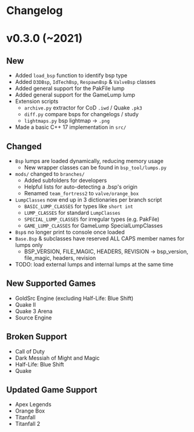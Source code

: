 # Changelog

# v0.3.0 (~2021)

## New
 * Added `load_bsp` function to identify bsp type  
 * Added `D3DBsp`, `IdTechBsp`, `RespawnBsp` & `ValveBsp` classes
 * Added general support for the PakFile lump
 * Added general support for the GameLump lump
 * Extension scripts
   * `archive.py` extractor for CoD `.iwd` / Quake `.pk3`
   * `diff.py` compare bsps for changelogs / study
   * `lightmaps.py` bsp lightmap -> `.png`
 * Made a basic C++ 17 implementation in `src/`

## Changed
 * `Bsp` lumps are loaded dynamically, reducing memory usage
   * New wrapper classes can be found in `bsp_tool/lumps.py`
 * `mods/` changed to `branches/`
   * Added subfolders for developers
   * Helpful lists for auto-detecting a .bsp's origin
   * Renamed `team_fortress2` to `valve/orange_box`
 * `LumpClasses` now end up in 3 dictionaries per branch script
   * `BASIC_LUMP_CLASSES` for types like `short int`
   * `LUMP_CLASSES` for standard `LumpClasses`
   * `SPECIAL_LUMP_CLASSES` for irregular types (e.g. PakFile)
   * `GAME_LUMP_CLASSES` for GameLump SpecialLumpClasses
 * `Bsp`s no longer print to console once loaded
 * `Base.Bsp` & subclasses have reserved ALL CAPS member names for lumps only
   * BSP_VERSION, FILE_MAGIC, HEADERS, REVISION -> bsp_version, file_magic, headers, revision
 * TODO: load external lumps and internal lumps at the same time

## New Supported Games
  * GoldSrc Engine (excluding Half-Life: Blue Shift)
  * Quake II
  * Quake 3 Arena
  * Source Engine

## Broken Support
  * Call of Duty
  * Dark Messiah of Might and Magic
  * Half-Life: Blue Shift
  * Quake

## Updated Game Support
 * Apex Legends
 * Orange Box
 * Titanfall
 * Titanfall 2

